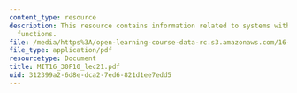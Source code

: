 ```yaml
---
content_type: resource
description: This resource contains information related to systems with nonlinear
  functions.
file: /media/https%3A/open-learning-course-data-rc.s3.amazonaws.com/16-30-feedback-control-systems-fall-2010/312399a26d8edca27ed6821d1ee7edd5_MIT16_30F10_lec21.pdf
file_type: application/pdf
resourcetype: Document
title: MIT16_30F10_lec21.pdf
uid: 312399a2-6d8e-dca2-7ed6-821d1ee7edd5
---
```

